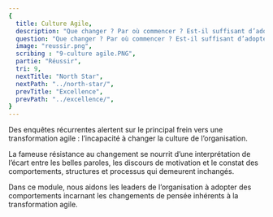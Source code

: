 ```yaml
---
{
  title: Culture Agile,
  description: "Que changer ? Par où commencer ? Est-il suffisant d’adopter un jeu de bonnes pratiques ?",
  question: "Que changer ? Par où commencer ? Est-il suffisant d’adopter un jeu de bonnes pratiques ?",
  image: "reussir.png",
  scribing : "9-culture agile.PNG",
  partie: "Réussir",
  tri: 9,
  nextTitle: "North Star",
  nextPath: "../north-star/",
  prevTitle: "Excellence",
  prevPath: "../excellence/",
}
---
```

Des enquêtes récurrentes alertent sur le principal frein vers une transformation agile : l’incapacité à changer la culture de l’organisation.

La fameuse résistance au changement se nourrit d’une interprétation de l’écart entre les belles paroles, les discours de motivation et le constat des comportements, structures et processus qui demeurent inchangés.

Dans ce module, nous aidons les leaders de l’organisation à adopter des comportements incarnant les changements de pensée inhérents à la transformation agile. 
